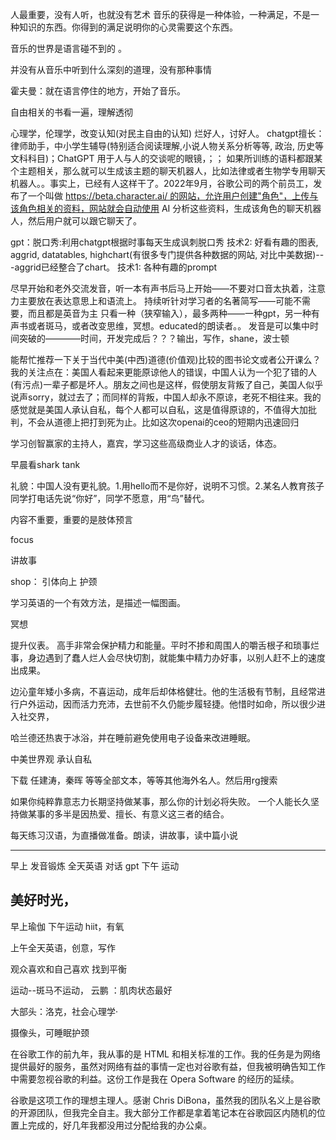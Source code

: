 人最重要，没有人听，也就没有艺术
音乐的获得是一种体验，一种满足，不是一种知识的东西。你得到的满足说明你的心灵需要这个东西。

音乐的世界是语言碰不到的 。

并没有从音乐中听到什么深刻的道理，没有那种事情

霍夫曼：就在语言停住的地方，开始了音乐。

自由相关的书看一遍，理解透彻

心理学，伦理学，改变认知(对民主自由的认知)
烂好人，讨好人。
chatgpt擅长：律师助手，中小学生辅导(特别适合阅读理解,小说人物关系分析等等, 政治, 历史等文科科目)；ChatGPT 用于人与人的交谈呢的眼镜，；；
如果所训练的语料都跟某个主题相关，那么就可以生成该主题的聊天机器人，比如法律或者生物学专用聊天机器人。。事实上，已经有人这样干了。2022年9月，谷歌公司的两个前员工，发布了一个叫做 https://beta.character.ai/ 的网站，允许用户创建"角色"，上传与该角色相关的资料，网站就会自动使用 AI 分析这些资料，生成该角色的聊天机器人，然后用户就可以跟它聊天了。

gpt：脱口秀:利用chatgpt根据时事每天生成讽刺脱口秀
技术2: 好看有趣的图表, aggrid, datatables, highchart(有很多专门提供各种数据的网站, 对比中美数据)---aggrid已经整合了chart。
技术1: 各种有趣的prompt



尽早开始和老外交流发音，听一本有声书后马上开始——不要对口音太执着，注意力主要放在表达意思上和语流上。
持续听针对学习者的名著简写——可能不需要，而且都是英音为主
只看一种（狭窄输入），最多两种——一种gpt，另一种有声书或者斑马，或者改变思维，冥想。educated的朗读者。。
发音是可以集中时间突破的————时间，开发完成后？？？输出，写作，shane，波士顿



能帮忙推荐一下关于当代中美(中西)道德(价值观)比较的图书论文或者公开课么？我的关注点在：美国人看起来更能原谅他人的错误，中国人认为一个犯了错的人(有污点)一辈子都是坏人。朋友之间也是这样，假使朋友背叛了自己，美国人似乎说声sorry，就过去了；而同样的背叛，中国人却永不原谅，老死不相往来。我的感觉就是美国人承认自私，每个人都可以自私，这是值得原谅的，不值得大加批判，不会从道德上把打到死为止。比如这次openai的ceo的短期内迅速回归

学习创智赢家的主持人，嘉宾，学习这些高级商业人才的谈话，体态。

早晨看shark tank

礼貌：中国人没有更礼貌。1.用hello而不是你好，说明不习惯。2.某名人教育孩子同学打电话先说“你好”，同学不愿意，用“鸟”替代。

内容不重要，重要的是肢体预言

focus

讲故事

shop：
引体向上
护颈


学习英语的一个有效方法，是描述一幅图画。


冥想


提升仪表。
高手非常会保护精力和能量。平时不掺和周围人的嚼舌根子和琐事烂事，身边遇到了蠢人烂人会尽快切割，就能集中精力办好事，以别人赶不上的速度出成果。

边沁童年矮小多病，不喜运动，成年后却体格健壮。他的生活极有节制，且经常进行户外运动，因而活力充沛，去世前不久仍能步履轻捷。他惜时如命，所以很少进入社交界，

哈兰德还热衷于冰浴，并在睡前避免使用电子设备来改进睡眠。

中美世界观 承认自私


下载 任建涛，秦晖 等等全部文本，等等其他海外名人。然后用rg搜索


如果你纯粹靠意志力长期坚持做某事，那么你的计划必将失败。
一个人能长久坚持做某事的多半是因热爱、擅长、有意义这三者的结合。


每天练习汉语，为直播做准备。朗读，讲故事，读中篇小说

---------
早上 发音锻炼
全天英语 对话 gpt
下午 运动

美好时光，
-----
早上瑜伽
下午运动 hiit，有氧

上午全天英语，创意，写作


观众喜欢和自己喜欢 找到平衡

运动--斑马不运动，
云鹏 ：肌肉状态最好

大部头：洛克，社会心理学·

摄像头，可睡眠护颈



在谷歌工作的前九年，我从事的是 HTML 和相关标准的工作。我的任务是为网络提供最好的服务，虽然对网络有益的事情一定也对谷歌有益，但我被明确告知工作中需要忽视谷歌的利益。这份工作是我在 Opera Software 的经历的延续。

谷歌是这项工作的理想主理人。感谢 Chris DiBona，虽然我的团队名义上是谷歌的开源团队，但我完全自主。我大部分工作都是拿着笔记本在谷歌园区内随机的位置上完成的，好几年我都没用过分配给我的办公桌。
